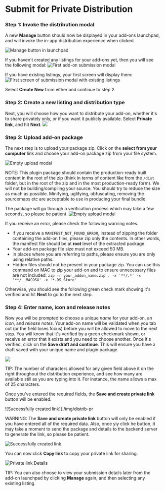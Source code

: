 # Submit for Private Distribution

### Step 1: Invoke the distribution modal
A new **Manage** button should now be displayed in your add-ons launchpad, and will invoke the in-app distribution experience when clicked.

![Manage button in launchpad](./img/distrib-manage.png)

If you haven't created any listings for your add-ons yet, then you will see the following modal:
![First add-on submission modal](./img/distrib-first-addon-modal.png)

If you have existing listings, your first screen will display them:
![First screen of submission modal with existing listings](./img/distrib-existing-list.png)

Select **Create New** from either and continue to step 2.

### Step 2: Create a new listing and distribution type
Next, you will choose how you want to distribute your add-on, whether it's to share privately only, or if you want it publicly available. Select **Private link**, and hit **Next**.
![](./img/dist-private-option.png)


### Step 3: Upload add-on package
The next step is to upload your package zip. Click on the **select from your computer** link and choose your add-on package zip from your file system.

![Empty upload modal](./img/distrib-private-upload-pkg.png)

NOTE:
This plugin package should contain the production-ready built content in the root of the zip (think in terms of content like from the `/dist` folder, but in the root of the zip and in the most production-ready form). We will not be building/compiling your source. You should try to reduce the size as much as possible. Minifying, uglifying, obfuscating, removing the sourcemaps etc are acceptable to use in producing your final bundle. 

The package will go through a verification process which may take a few seconds, so please be patient. 
![Empty upload modal](./img/distrib-private-verify-pkg.png)

If you receive an error, please check the following warning notes.

<InlineAlert slots="text" variant="warning"/>

- If you receive a `MANIFEST_NOT_FOUND_ERROR`, instead of zipping the folder containing the add-on files, please zip only the contents. In other words, the manifest file should be at **root** level of the extracted package.
- Your add-on package file size must not exceed 50 MB.
- In places where you are referring to paths, please ensure you are only using relative paths.
- Hidden files should not be present in your package zip.
You can use this command on MAC to zip your add-on and to ensure unnecessary files are not included:    `zip -r your_addon_name.zip . -x '**/.*' -x '**/__MACOSX' -x '*.DS_Store'`

Otherwise, you should see the following green check mark showing it's verified and hit **Next** to go to the next step.



### Step 4: Enter name, icon and release notes
Now you will be prompted to choose a unique *name* for your add-on, an *icon*, and *release notes*. Your add-on name will be validated when you tab out (or the field loses focus) before you will be allowed to move to the next step. You will know that it's verified by a green checkmark shown, or receive an error that it exists and you need to choose another. Once it's verified, click on the **Save draft and continue**. This will ensure you have a draft saved with your unique name and plugin package.


![](./img/distrib-private-name-icon.png)

TIP:
The number of characters allowed for any given field above it on the right throughout the distribution experience, and see how many are available still as you are typing into it. For instance, the name allows a max of 25 characters.

Once you've entered the required fields, the **Save and create private link** button will be enabled.

![Successfully created link](./img/distrib-pr

WARNING: 
The **Save and create private link** button will only be enabled if you have entered all of the required data. Also, once yiy click he button, it may take a moment to send the package and details to the backend server to generate the link, so please be patient.

![Successfully created link](./img/distrib-private-save-create.png)

You can now click **Copy link** to copy your private link for sharing.

![Private link Details](./img/distrib-private-link-success.png)

TIP: 
You can also choose to view your submission details later from the add-on launchpad by clicking **Manage** again, and then selecting any existing listing. 
